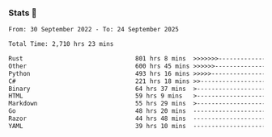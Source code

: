 ### Stats 👋
<!--START_SECTION:waka-->

```txt
From: 30 September 2022 - To: 24 September 2025

Total Time: 2,710 hrs 23 mins

Rust                               801 hrs 8 mins  >>>>>>>------------------   29.56 %
Other                              600 hrs 45 mins >>>>>>-------------------   22.16 %
Python                             493 hrs 16 mins >>>>>--------------------   18.20 %
C#                                 221 hrs 18 mins >>-----------------------   08.17 %
Binary                             64 hrs 37 mins  >------------------------   02.38 %
HTML                               59 hrs 9 mins   >------------------------   02.18 %
Markdown                           55 hrs 29 mins  >------------------------   02.05 %
Go                                 48 hrs 20 mins  -------------------------   01.78 %
Razor                              44 hrs 48 mins  -------------------------   01.65 %
YAML                               39 hrs 10 mins  -------------------------   01.45 %
```

<!--END_SECTION:waka-->

<!--
**buhaytza2005/buhaytza2005** is a ✨ _special_ ✨ repository because its `README.md` (this file) appears on your GitHub profile.

Here are some ideas to get you started:

- 🔭 I’m currently working on ...
- 🌱 I’m currently learning ...
- 👯 I’m looking to collaborate on ...
- 🤔 I’m looking for help with ...
- 💬 Ask me about ...
- 📫 How to reach me: ...
- 😄 Pronouns: ...
- ⚡ Fun fact: ...
-->


